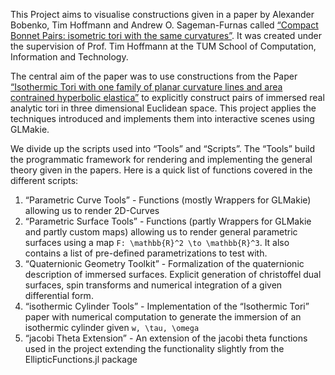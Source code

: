 This Project aims to visualise constructions given in a paper by Alexander Bobenko, Tim Hoffmann and Andrew O. Sageman-Furnas called [“Compact Bonnet Pairs: isometric tori with the same curvatures”](https://arxiv.org/abs/2110.06335). It was created under the supervision of Prof. Tim Hoffmann at the TUM School of Computation, Information and Technology. 

The central aim of the paper was to use constructions from the Paper [“Isothermic Tori with one family of planar curvature lines and area contrained hyperbolic elastica”](https://arxiv.org/abs/2312.14956) to explicitly construct pairs of immersed real analytic tori in three dimensional Euclidean space. This project applies the techniques introduced and implements them into interactive scenes using GLMakie. 

We divide up the scripts used into “Tools” and “Scripts”. The “Tools” build the programmatic framework for rendering and implementing the general theory given in the papers. Here is a quick list of functions covered in the different scripts:

1. “Parametric Curve Tools” - Functions (mostly Wrappers for GLMakie) allowing us to render 2D-Curves
2. “Parametric Surface Tools” - Functions (partly Wrappers for GLMakie and partly custom maps) allowing us to render general parametric surfaces using a map ``F: \mathbb{R}^2 \to \mathbb{R}^3``. It also contains a list of pre-defined parametrizations to test with.
3. “Quaternionic Geometry Toolkit” - Formalization of the quaternionic description of immersed surfaces. Explicit generation of christoffel dual surfaces, spin transforms and numerical integration of a given differential form.
4. “isothermic Cylinder Tools” - Implementation of the “Isothermic Tori” paper with numerical computation to generate the immersion of an isothermic cylinder given ``w, \tau, \omega``
5. “jacobi Theta Extension” - An extension of the jacobi theta functions used in the project extending the functionality slightly from the EllipticFunctions.jl package